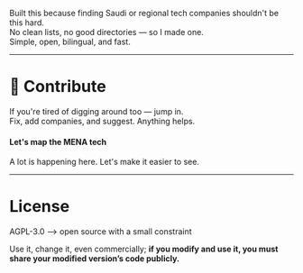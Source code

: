 Built this because finding Saudi or regional tech companies shouldn't be this hard.  
No clean lists, no good directories — so I made one.  
Simple, open, bilingual, and fast.

---

# 🙌 Contribute

If you're tired of digging around too — jump in.  
Fix, add companies, and suggest. Anything helps.

#### Let's map the MENA tech 

A lot is happening here. Let's make it easier to see. 

---

# License

AGPL-3.0 —> open source with a small constraint

Use it, change it, even commercially; **if you modify and use it, you must share your modified version’s code publicly.** 
